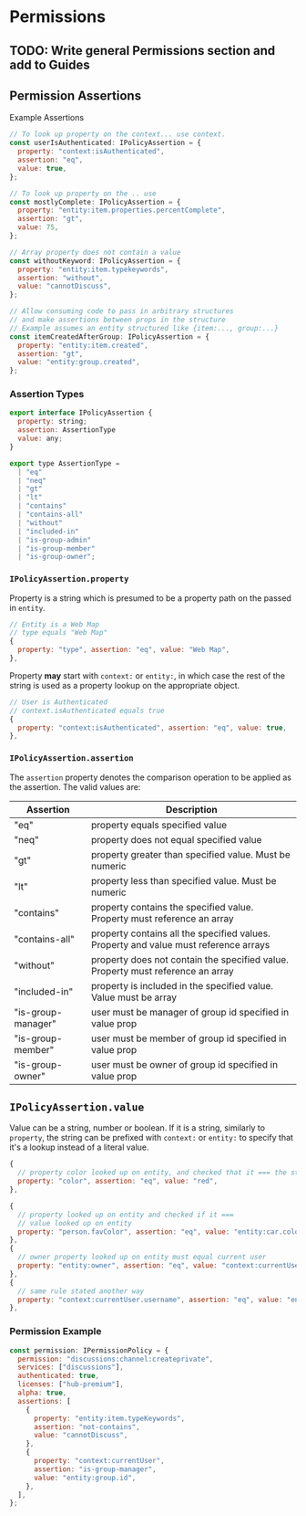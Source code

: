 # Permissions

## TODO: Write general Permissions section and add to Guides

## Permission Assertions

Example Assertions

```js
// To look up property on the context... use context.
const userIsAuthenticated: IPolicyAssertion = {
  property: "context:isAuthenticated",
  assertion: "eq",
  value: true,
};

// To look up property on the .. use
const mostlyComplete: IPolicyAssertion = {
  property: "entity:item.properties.percentComplete",
  assertion: "gt",
  value: 75,
};

// Array property does not contain a value
const withoutKeyword: IPolicyAssertion = {
  property: "entity:item.typekeywords",
  assertion: "without",
  value: "cannotDiscuss",
};

// Allow consuming code to pass in arbitrary structures
// and make assertions between props in the structure
// Example assumes an entity structured like {item:..., group:...}
const itemCreatedAfterGroup: IPolicyAssertion = {
  property: "entity:item.created",
  assertion: "gt",
  value: "entity:group.created",
};
```

### Assertion Types

```js
export interface IPolicyAssertion {
  property: string;
  assertion: AssertionType
  value: any;
}

export type AssertionType =
  | "eq"
  | "neq"
  | "gt"
  | "lt"
  | "contains"
  | "contains-all"
  | "without"
  | "included-in"
  | "is-group-admin"
  | "is-group-member"
  | "is-group-owner";

```

### `IPolicyAssertion.property`

Property is a string which is presumed to be a property path on the passed in `entity`.

```js
// Entity is a Web Map
// type equals "Web Map"
{
  property: "type", assertion: "eq", value: "Web Map",
},
```

Property **may** start with `context:` or `entity:`, in which case the rest of the string is used as a property lookup on the appropriate object.

```js
// User is Authenticated
// context.isAuthenticated equals true
{
  property: "context:isAuthenticated", assertion: "eq", value: true,
},
```

### `IPolicyAssertion.assertion`

The `assertion` property denotes the comparison operation to be applied as the assertion. The valid values are:

| Assertion          | Description                                                                          |
| ------------------ | ------------------------------------------------------------------------------------ |
| "eq"               | property equals specified value                                                      |
| "neq"              | property does not equal specified value                                              |
| "gt"               | property greater than specified value. Must be numeric                               |
| "lt"               | property less than specified value. Must be numeric                                  |
| "contains"         | property contains the specified value. Property must reference an array              |
| "contains-all"     | property contains all the specified values. Property and value must reference arrays |
| "without"          | property does not contain the specified value. Property must reference an array      |
| "included-in"      | property is included in the specified value. Value must be array                     |
| "is-group-manager" | user must be manager of group id specified in value prop                             |
| "is-group-member"  | user must be member of group id specified in value prop                              |
| "is-group-owner"   | user must be owner of group id specified in value prop                               |

## `IPolicyAssertion.value`

Value can be a string, number or boolean. If it is a string, similarly to `property`, the string can be prefixed with `context:` or `entity:` to specify that it's a lookup instead of a literal value.

```js
{
  // property color looked up on entity, and checked that it === the string "red"
  property: "color", assertion: "eq", value: "red",
},

{
  // property looked up on entity and checked if it ===
  // value looked up on entity
  property: "person.favColor", assertion: "eq", value: "entity:car.color",
},
{
  // owner property looked up on entity must equal current user
  property: "entity:owner", assertion: "eq", value: "context:currentUser.username",
},
{
  // same rule stated another way
  property: "context:currentUser.username", assertion: "eq", value: "entity:owner",
},
```

### Permission Example

```js
const permission: IPermissionPolicy = {
  permission: "discussions:channel:createprivate",
  services: ["discussions"],
  authenticated: true,
  licenses: ["hub-premium"],
  alpha: true,
  assertions: [
    {
      property: "entity:item.typeKeywords",
      assertion: "not-contains",
      value: "cannotDiscuss",
    },
    {
      property: "context:currentUser",
      assertion: "is-group-manager",
      value: "entity:group.id",
    },
  ],
};
```
